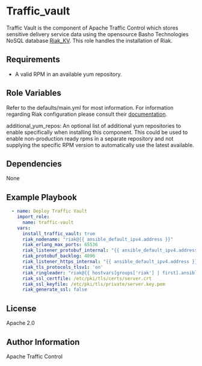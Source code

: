 <!--
    Licensed to the Apache Software Foundation (ASF) under one
    or more contributor license agreements.  See the NOTICE file
    distributed with this work for additional information
    regarding copyright ownership.  The ASF licenses this file
    to you under the Apache License, Version 2.0 (the
    "License"); you may not use this file except in compliance
    with the License.  You may obtain a copy of the License at

      http://www.apache.org/licenses/LICENSE-2.0

    Unless required by applicable law or agreed to in writing,
    software distributed under the License is distributed on an
    "AS IS" BASIS, WITHOUT WARRANTIES OR CONDITIONS OF ANY
    KIND, either express or implied.  See the License for the
    specific language governing permissions and limitations
    under the License.
-->
Traffic_vault
=========

Traffic Vault is the component of Apache Traffic Control which stores sensitive delivery service data using the opensource Basho Technologies NoSQL database [Riak_KV](https://riak.com/products/riak-kv/index.html).  This role handles the installation of Riak.

Requirements
------------

* A valid RPM in an available yum repository.

Role Variables
--------------

Refer to the defaults/main.yml for most information.  For information regarding Riak configuration please consult their [documentation](https://docs.riak.com/riak/kv/latest/configuring/basic/index.html).

additional_yum_repos: An optional list of additional yum repositories to enable specifically when installing this component.  This could be used to enable non-production ready rpms in a separate repository and not supplying the specific RPM version to automatically use the latest available.

Dependencies
------------

None

Example Playbook
----------------
```yaml
  - name: Deploy Traffic Vault
    import_role:
      name: traffic-vault
    vars:
      install_traffic_vault: true
      riak_nodename: "riak@{{ ansible_default_ipv4.address }}"
      riak_erlang_max_ports: 65536
      riak_listener_protobuf_internal: "{{ ansible_default_ipv4.address }}:8087"
      riak_protobuf_backlog: 4096
      riak_listener_https_internal: "{{ ansible_default_ipv4.address }}:8088"
      riak_tls_protocols_tlsv1: 'on'
      riak_ringleader: "riak@{{ hostvars[groups['riak'] | first].ansible_default_ipv4.address }}"
      riak_ssl_certfile: /etc/pki/tls/certs/server.crt
      riak_ssl_keyfile: /etc/pki/tls/private/server.key.pem
      riak_generate_ssl: false
```

License
-------

Apache 2.0

Author Information
------------------

Apache Traffic Control
